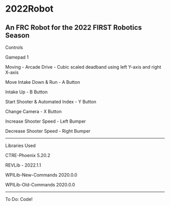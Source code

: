 # 2022Robot
An FRC Robot for the 2022 FIRST Robotics Season
-----------------------------------------------

Controls

Gamepad 1

  Moving - Arcade Drive - Cubic scaled deadband using left Y-axis and right X-axis
  
  Move Intake Down & Run - A Button
  
  Intake Up - B Button
  
  Start Shooter & Automated Index - Y Button
  
  Change Camera - X Button
  
  Increase Shooter Speed - Left Bumper
  
  Decrease Shooter Speed - Right Bumper
  
-----------------------------------------------  
Libraries Used

  CTRE-Phoenix 5.20.2
  
  REVLib - 2022.1.1
  
  WPILib-New-Commands 2020.0.0
  
  WPILib-Old-Commands 2020.0.0
  
-----------------------------------------------
To Do:
Code!
